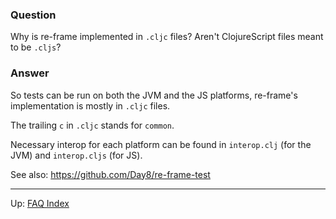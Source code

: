 ### Question

Why is re-frame implemented in `.cljc` files?   Aren't ClojureScript 
files meant to be `.cljs`?

### Answer 

So tests can be run on both the JVM and the JS platforms,
re-frame's implementation is mostly in `.cljc` files. 
 
The trailing `c` in `.cljc` stands for `common`.  

Necessary interop for each platform can be found in
`interop.clj`  (for the JVM)  and `interop.cljs` (for JS).

See also: https://github.com/Day8/re-frame-test


---
Up:  [FAQ Index](README.md)&nbsp;&nbsp;&nbsp;&nbsp;&nbsp;&nbsp;
